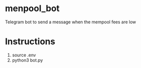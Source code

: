 # menpool_bot
Telegram bot to send a message when the mempool fees are low

# Instructions

1. source .env
2. python3 bot.py
